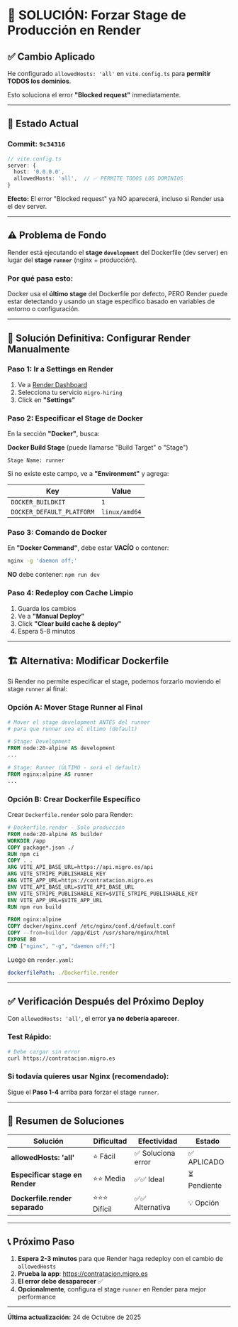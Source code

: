 # 🚨 SOLUCIÓN: Forzar Stage de Producción en Render

## ✅ Cambio Aplicado

He configurado `allowedHosts: 'all'` en `vite.config.ts` para **permitir TODOS los dominios**.

Esto soluciona el error **"Blocked request"** inmediatamente.

---

## 🎯 Estado Actual

### Commit: `9c34316`

```typescript
// vite.config.ts
server: {
  host: '0.0.0.0',
  allowedHosts: 'all',  // ✅ PERMITE TODOS LOS DOMINIOS
}
```

**Efecto:** El error "Blocked request" ya NO aparecerá, incluso si Render usa el dev server.

---

## ⚠️ Problema de Fondo

Render está ejecutando el **stage `development`** del Dockerfile (dev server) en lugar del **stage `runner`** (nginx + producción).

### Por qué pasa esto:

Docker usa el **último stage** del Dockerfile por defecto, PERO Render puede estar detectando y usando un stage específico basado en variables de entorno o configuración.

---

## 🔧 Solución Definitiva: Configurar Render Manualmente

### Paso 1: Ir a Settings en Render

1. Ve a [Render Dashboard](https://dashboard.render.com)
2. Selecciona tu servicio `migro-hiring`
3. Click en **"Settings"**

### Paso 2: Especificar el Stage de Docker

En la sección **"Docker"**, busca:

**Docker Build Stage** (puede llamarse "Build Target" o "Stage")

```
Stage Name: runner
```

Si no existe este campo, ve a **"Environment"** y agrega:

| Key | Value |
|-----|-------|
| `DOCKER_BUILDKIT` | `1` |
| `DOCKER_DEFAULT_PLATFORM` | `linux/amd64` |

### Paso 3: Comando de Docker

En **"Docker Command"**, debe estar **VACÍO** o contener:

```bash
nginx -g 'daemon off;'
```

**NO** debe contener: `npm run dev`

### Paso 4: Redeploy con Cache Limpio

1. Guarda los cambios
2. Ve a **"Manual Deploy"**
3. Click **"Clear build cache & deploy"**
4. Espera 5-8 minutos

---

## 🏗️ Alternativa: Modificar Dockerfile

Si Render no permite especificar el stage, podemos forzarlo moviendo el stage `runner` al final:

### Opción A: Mover Stage Runner al Final

```dockerfile
# Mover el stage development ANTES del runner
# para que runner sea el último (default)

# Stage: Development
FROM node:20-alpine AS development
...

# Stage: Runner (ÚLTIMO - será el default)
FROM nginx:alpine AS runner
...
```

### Opción B: Crear Dockerfile Específico

Crear `Dockerfile.render` solo para Render:

```dockerfile
# Dockerfile.render - Solo producción
FROM node:20-alpine AS builder
WORKDIR /app
COPY package*.json ./
RUN npm ci
COPY . .
ARG VITE_API_BASE_URL=https://api.migro.es/api
ARG VITE_STRIPE_PUBLISHABLE_KEY
ARG VITE_APP_URL=https://contratacion.migro.es
ENV VITE_API_BASE_URL=$VITE_API_BASE_URL
ENV VITE_STRIPE_PUBLISHABLE_KEY=$VITE_STRIPE_PUBLISHABLE_KEY
ENV VITE_APP_URL=$VITE_APP_URL
RUN npm run build

FROM nginx:alpine
COPY docker/nginx.conf /etc/nginx/conf.d/default.conf
COPY --from=builder /app/dist /usr/share/nginx/html
EXPOSE 80
CMD ["nginx", "-g", "daemon off;"]
```

Luego en `render.yaml`:

```yaml
dockerfilePath: ./Dockerfile.render
```

---

## ✅ Verificación Después del Próximo Deploy

Con `allowedHosts: 'all'`, el error **ya no debería aparecer**.

### Test Rápido:

```bash
# Debe cargar sin error
curl https://contratacion.migro.es
```

### Si todavía quieres usar Nginx (recomendado):

Sigue el **Paso 1-4** arriba para forzar el stage `runner`.

---

## 🎯 Resumen de Soluciones

| Solución | Dificultad | Efectividad | Estado |
|----------|-----------|-------------|--------|
| **allowedHosts: 'all'** | ⭐ Fácil | ✅ Soluciona error | ✅ APLICADO |
| **Especificar stage en Render** | ⭐⭐ Media | ✅✅ Ideal | ⏳ Pendiente |
| **Dockerfile.render separado** | ⭐⭐⭐ Difícil | ✅✅ Alternativa | 💡 Opción |

---

## 📞 Próximo Paso

1. **Espera 2-3 minutos** para que Render haga redeploy con el cambio de `allowedHosts`
2. **Prueba la app**: https://contratacion.migro.es
3. **El error debe desaparecer** ✅
4. **Opcionalmente**, configura el stage `runner` en Render para mejor performance

---

**Última actualización:** 24 de Octubre de 2025

